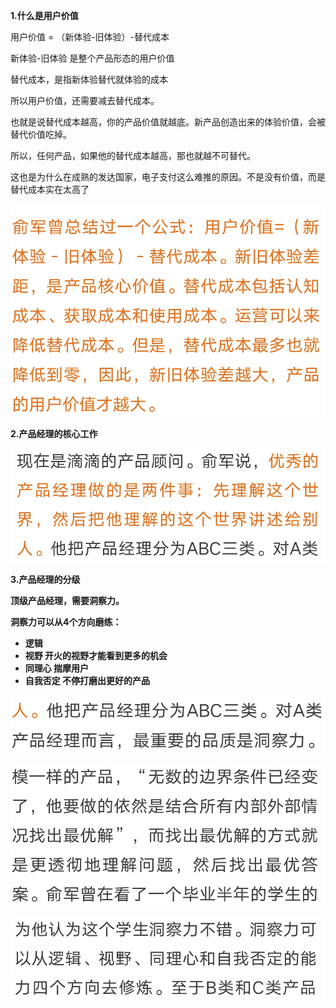 **1.什么是用户价值**

用户价值 = （新体验-旧体验）-替代成本

新体验-旧体验 是整个产品形态的用户价值

替代成本，是指新体验替代就体验的成本

所以用户价值，还需要减去替代成本。

也就是说替代成本越高，你的产品价值就越底。新产品创造出来的体验价值，会被替代价值吃掉。

所以，任何产品，如果他的替代成本越高，那也就越不可替代。

这也是为什么在成熟的发达国家，电子支付这么难推的原因。不是没有价值，而是替代成本实在太高了



![n-1-0](img/n-1-0.png)



**2.产品经理的核心工作**

![n-1-0](img/n-1-1.png)

**3.产品经理的分级**

**顶级产品经理，需要洞察力。**

**洞察力可以从4个方向磨练：**

- **逻辑**
- **视野 开火的视野才能看到更多的机会**
- **同理心 揣摩用户**
- **自我否定 不停打磨出更好的产品**

![n-1-0](img/n-1-2.png)

![n-1-0](img/n-1-3.png)

![n-1-0](img/n-1-4.png)